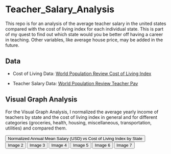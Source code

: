 # Teacher_Salary_Analysis
This repo is for an analysis of the average teacher salary in the united states compared with the cost of living index for each individual state. This is part of my quest to find out which state would you be better off having a career in teaching. Other variables, like average house price, may be added in the future.

## Data
- Cost of Living Data: [World Population Review Cost of Living Index](https://worldpopulationreview.com/state-rankings/cost-of-living-index-by-state)

- Teacher Salary Data: [World Population Review Teacher Pay](https://worldpopulationreview.com/state-rankings/teacher-pay-by-state)

## Visual Graph Analysis

For the Visual Graph Analysis, I normalized the average yearly income of teachers by state and the cost of living index in general and for different categories (groceries, health, housing, miscellaneous, transportation, utilities) and compared them.

<div>
  <button onclick="showImage('image1')">Normalized Annual Mean Salary (USD) vs Cost of Living Index by State</button>
  <button onclick="showImage('image2')">Image 2</button>
  <button onclick="showImage('image3')">Image 3</button>
  <button onclick="showImage('image4')">Image 4</button>
  <button onclick="showImage('image5')">Image 5</button>
  <button onclick="showImage('image6')">Image 6</button>
  <button onclick="showImage('image7')">Image 7</button>
</div>

<div id="imageContainer" style="margin-top: 20px;">
  <img id="image1" src="../Teacher_Salary_Analysis/Graphs/normalizedteacherpayvscostofliving.png" style="display: none; width: 100%; max-width: 500px;" />
  <img id="image2" src="path_to_image2.jpg" style="display: none; width: 100%; max-width: 500px;" />
  <img id="image3" src="path_to_image3.jpg" style="display: none; width: 100%; max-width: 500px;" />
  <img id="image4" src="path_to_image4.jpg" style="display: none; width: 100%; max-width: 500px;" />
  <img id="image5" src="path_to_image5.jpg" style="display: none; width: 100%; max-width: 500px;" />
  <img id="image6" src="path_to_image6.jpg" style="display: none; width: 100%; max-width: 500px;" />
  <img id="image7" src="path_to_image7.jpg" style="display: none; width: 100%; max-width: 500px;" />
</div>

<script>
  function showImage(id) {
    const images = document.querySelectorAll('#imageContainer img');
    images.forEach(img => img.style.display = 'none');
    document.getElementById(id).style.display = 'block';
  }
</script>